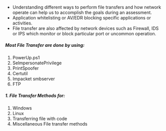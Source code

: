 
- Understanding different ways to perform file transfers and how network operate can help us to accomplish the goals during an assessment.
- Application whitelisting or AV/EDR blocking specific applications or activities.
- File transfer are also affected by network devices such as Firewall, IDS or IPS which monitor or block particular port or uncommon operation.
##### Most File Transfer are done by using:
1. PowerUp.ps1
2. SelmpersonatePrivilege
3. PrintSpoofer
4. Certutil
5. Impacket smbserver
6. FTP

##### 1. File Transfer Methods for:
1. Windows
2. Linux
3. Transferring file with code
4. Miscellaneous File transfer methods
